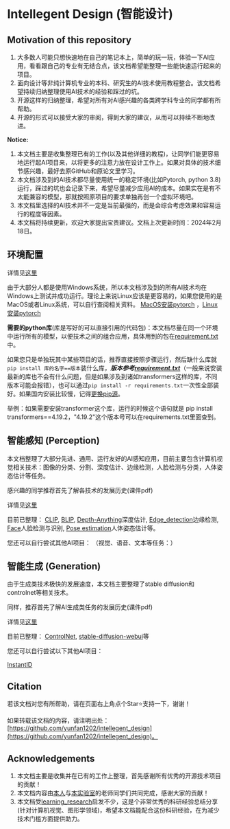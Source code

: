 # Intellegent Design (智能设计)

## Motivation of this repository

1. 大多数人可能只想快速地在自己的笔记本上，简单的玩一玩，体验一下AI应用，看看跟自己的专业有无结合点，该文档希望能整理一些能快速运行起来的项目。
2. 面向设计等非纯计算机专业的本科、研究生的AI技术使用教程整合。该文档希望持续归纳整理使用AI技术的经验和踩过的坑。
3. 开源这样的归纳整理，希望对所有对AI感兴趣的各类跨学科专业的同学都有所帮助。
4. 开源的形式可以接受大家的审阅，得到大家的建议，从而可以持续不断地改进。

**Notice:**
1. 本文档主要是收集整理已有的工作(以及其他详细的教程)，让同学们能更容易地运行起AI项目来，以将更多的注意力放在设计工作上。如果对具体的技术细节感兴趣，最好去原GitHub和原论文里学习。
2. 本文档涉及到的AI技术都尽量使用统一的稳定环境(比如Pytorch, python 3.8)运行，踩过的坑也会记录下来，希望尽量减少应用AI的成本。如果实在是有不太能兼容的模型，那就按照原项目的要求单独再创一个虚拟环境吧。
3. 本文档里选择的AI技术并不一定是当前最强的，而是会综合考虑效果和容易运行的程度等因素。
4. 本文档将持续更新，欢迎大家提出宝贵建议。文档上次更新时间：2024年2月18日。

## 环境配置

详情见[这里](./environment.md)

由于大部分人都是使用Windows系统，所以本文档涉及到的所有AI技术均在Windows上测试并成功运行。理论上来说Linux应该是更容易的，如果您使用的是MacOS或者Linux系统，可以自行查阅相关资料。
[MacOS安装pytorch](https://zhuanlan.zhihu.com/p/168748757)
，[Linux安装pytorch](https://zhuanlan.zhihu.com/p/642347131)

**需要的python库**(库是写好的可以直接引用的代码包)：本文档尽量在同一个环境中运行所有的模型，以便技术之间的组合应用，具体用到的包在[requirement.txt](./requirement.txt)中。

如果您只是单独玩其中某些项目的话，推荐直接按照步骤运行，然后缺什么库就```pip install 库的名字==版本```装什么库，***版本参考[requirement.txt](./requirement.txt)***（一般来说安装最新的库也不会有什么问题，但是如果涉及到诸如transformers这样的库，不同版本可能会报错），也可以通过```pip install -r requirements.txt```一次性全部装好。如果国内安装比较慢，记得[更换pip源](https://zhuanlan.zhihu.com/p/127275233)。

举例：如果需要安装transformer这个库，运行的时候这个语句就是 pip install transformers==4.19.2，"4.19.2"这个版本号可以在requirements.txt里面查到。

## 智能感知 (Perception)
本文档整理了大部分先进、通用、运行友好的AI感知应用，目前主要包含计算机视觉相关技术：图像的分类、分割、深度估计、边缘检测，人脸检测与分类，人体姿态估计等任务。

感兴趣的同学推荐首先了解各技术的发展历史(课件pdf)

详情见[这里](Perception/perception.md)

目前已整理：
[CLIP](https://github.com/openai/CLIP), 
[BLIP](https://github.com/salesforce/BLIP),
[Depth-Anything](https://github.com/LiheYoung/Depth-Anything)深度估计,
[Edge_detection](https://github.com/yunfan1202/Delving-into-Crispness)边缘检测,
[Face](https://github.com/WuJie1010/Facial-Expression-Recognition.Pytorch)人脸检测与识别,
[Pose estimation](https://github.com/Hzzone/pytorch-openpose)人体姿态估计等。

您还可以自行尝试其他AI项目：
（视觉、语音、文本等任务：）


## 智能生成 (Generation)
由于生成类技术极快的发展速度，本文档主要整理了stable diffusion和controlnet等相关技术。

同样，推荐首先了解AI生成类任务的发展历史(课件pdf)

详情见[这里](Generation/generation.md)

目前已整理：
[ControlNet](https://github.com/lllyasviel/ControlNet-v1-1-nightly), 
[stable-diffusion-webui](https://github.com/AUTOMATIC1111/stable-diffusion-webui)等

您还可以自行尝试以下其他AI项目：

[InstantID](https://github.com/InstantID/InstantID)

## Citation

若该文档对您有所帮助，请在页面右上角点个Star⭐支持一下，谢谢！

如果转载该文档的内容，请注明出处：[https://github.com/yunfan1202/intellegent_design](https://github.com/yunfan1202/intellegent_design)。

## Acknowledgements
1. 本文档主要是收集并在已有的工作上整理，首先感谢所有优秀的开源技术项目的贡献！
2. 本文档内容由[本人](https://github.com/yunfan1202)与[本实验室](http://design.hnu.edu.cn/info/1023/5787.htm)的老师同学们共同完成，感谢大家的贡献！
3. 本文档受[learning_research](https://github.com/pengsida/learning_research)启发不少，这是个非常优秀的科研经验总结分享 (针对计算机视觉、图形学领域)，希望本文档能配合这份科研经验，在为减少技术门槛方面提供助力。
